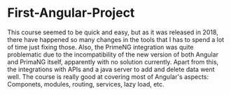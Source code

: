 # First-Angular-Project

This course seemed to be quick and easy, but as it was released in 2018, there have happened so many changes in the tools that I has to spend a lot of time just fixing those. Also, the PrimeNG integration was quite problematic due to the incompatibility of the new version of both Angular and PrimaNG itself, apparently with no solution currently. Apart from this, the integrations with APIs and a java server to add and delete data went well. The course is really good at covering most of Angular's aspects: Componets, modules, routing, services, lazy load, etc.

